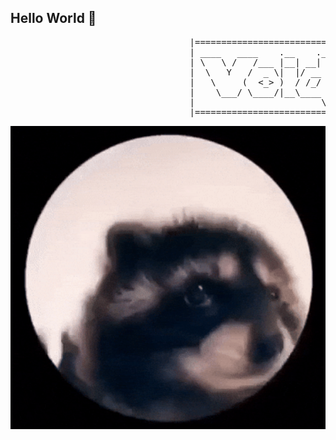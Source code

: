## Hello World 👋

<pre>
                                  |===============================================================================|
                                  | ____   ____    .__    .____________                      .__                  |
                                  | \   \ /   /___ |__| __| _/\_   ___ \____________ __  _  _|  |   ___________   |
                                  |  \   Y   /  _ \|  |/ __ | /    \  \/\_  __ \__  \\ \/ \/ /  | _/ __ \_  __ \  |
                                  |   \     (  <_> )  / /_/ | \     \____|  | \// __ \\     /|  |_\  ___/|  | \/  |
                                  |    \___/ \____/|__\____ |  \______  /|__|  (____  /\/\_/ |____/\___  >__|     |
                                  |                        \/         \/            \/                 \/         |
                                  |===============================================================================|
</pre>
<p align="center">
  <img src="Happy My Song GIF by Justin.gif" width="600" />
</p>
<!--
**dung-png/dung-png** is a ✨ _special_ ✨ repository because its `README.md` (this file) appears on your GitHub profile.

Here are some ideas to get you started:

- 🔭 I’m currently working on ...
- 🌱 I’m currently learning ...
- 👯 I’m looking to collaborate on ...
- 🤔 I’m looking for help with ...
- 💬 Ask me about ...
- 📫 How to reach me: ...
- 😄 Pronouns: ...
- ⚡ Fun fact: ...
-->
